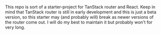 This repo is sort of a starter-project for TanStack router and React. Keep in mind that TanStack router is still in early development and this is just a beta version, so this starter may (and probably will) break as newer versions of the router come out. I will do my best to maintain it but probably won't for very long.